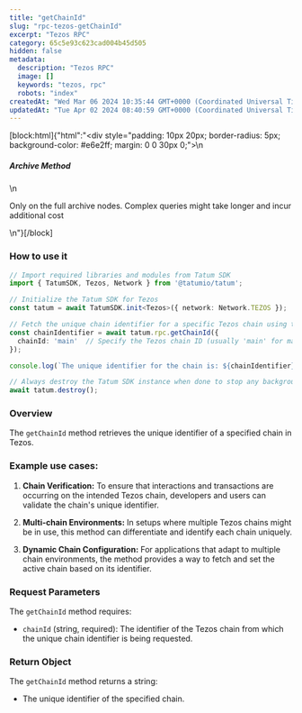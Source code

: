 ```yaml
---
title: "getChainId"
slug: "rpc-tezos-getChainId"
excerpt: "Tezos RPC"
category: 65c5e93c623cad004b45d505
hidden: false
metadata: 
  description: "Tezos RPC"
  image: []
  keywords: "tezos, rpc"
  robots: "index"
createdAt: "Wed Mar 06 2024 10:35:44 GMT+0000 (Coordinated Universal Time)"
updatedAt: "Tue Apr 02 2024 08:40:59 GMT+0000 (Coordinated Universal Time)"
---
```

[block:html]{"html":"<div style=\"padding: 10px 20px; border-radius: 5px; background-color: #e6e2ff; margin: 0 0 30px 0;\">\n  <h5>Archive Method</h5>\n  <p>Only on the full archive nodes. Complex queries might take longer and incur additional cost</p>\n</div>"}[/block]

### How to use it 

```typescript
// Import required libraries and modules from Tatum SDK
import { TatumSDK, Tezos, Network } from '@tatumio/tatum';

// Initialize the Tatum SDK for Tezos
const tatum = await TatumSDK.init<Tezos>({ network: Network.TEZOS });

// Fetch the unique chain identifier for a specific Tezos chain using the getChainId method
const chainIdentifier = await tatum.rpc.getChainId({
  chainId: 'main'  // Specify the Tezos chain ID (usually 'main' for mainnet)
});

console.log(`The unique identifier for the chain is: ${chainIdentifier}`);

// Always destroy the Tatum SDK instance when done to stop any background processes
await tatum.destroy();
```

### Overview

The `getChainId` method retrieves the unique identifier of a specified chain in Tezos.

### Example use cases:

1. **Chain Verification:** 
   To ensure that interactions and transactions are occurring on the intended Tezos chain, developers and users can validate the chain's unique identifier.
   
2. **Multi-chain Environments:** 
   In setups where multiple Tezos chains might be in use, this method can differentiate and identify each chain uniquely.

3. **Dynamic Chain Configuration:** 
   For applications that adapt to multiple chain environments, the method provides a way to fetch and set the active chain based on its identifier.

### Request Parameters

The `getChainId` method requires:

- `chainId` (string, required): 
  The identifier of the Tezos chain from which the unique chain identifier is being requested.

### Return Object

The `getChainId` method returns a string:

- The unique identifier of the specified chain.
